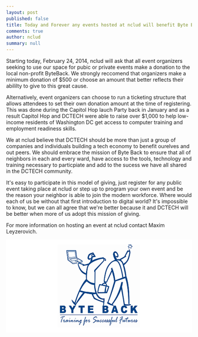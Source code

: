 ```yaml
---
layout: post
published: false
title: Today and Forever any events hosted at nclud will benefit Byte Back DC
comments: true
author: nclud
summary: null
---
```


Starting today, February 24, 2014, nclud will ask that all event organizers seeking to use our space for pubic or private events make a donation to the local non-profit ByteBack. We strongly reccomend that organizers make a minimum donation of $500 or choose an amount that better reflects their abililty to give to this great cause. 

Alternatively, event organizers can choose to run a ticketing structure that allows attendees to set their own donation amount at the time of registering. This was done during the Capitol Hop lauch Party back in January and as a result Capitol Hop and DCTECH were able to raise over $1,000 to help low-income residents of Washington DC get access to computer training and employment readiness skills.

We at nclud believe that DCTECH should be more than just a group of companies and individuals building a tech economy to benefit ourelves and out peers. We should embrace the mission of Byte Back to ensure that all of neighbors in each and every ward, have access to the tools, technology and training necessary to particpiate and add to the sucess we have all shared in the DCTECH community.

It's easy to participate in this model of giving, just register for any public event taking place at nclud or step up to program your own event and be the reason your neighbor is able to join the modern workforce. Where would each of us be without that first introduction to digital world? It's impossible to know, but we can all agree that we're better because it and DCTECH will be better when more of us adopt this mission of giving.

For more information on hosting an event at nclud contact Maxim Leyzerovich.

![ByteBackdotorg.jpg](/app/uploads/ByteBackdotorg.jpg)

